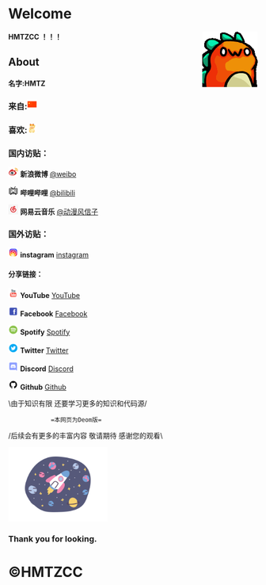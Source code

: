 # Welcome

**HMTZCC ！！！**  <img align="right" src="529710224727080979.gif"/>

About
-
#### 名字:**HMTZ**
###  来自:<img src="China.png" width="20" height="20"> 

###  喜欢:<img src="招财猫.png" width="20" height="20"> 


### 国内访贴：

<img src="weibo.png" width="20" height="20"> **新浪微博**    [@weibo](https://weibo.com/)

<img src="bilibili.png" width="20" height="20"> **哔哩哔哩**    [@bilibili](https://space.bilibili.com/)

<img src="网易云音乐.png" width="20" height="20"> **网易云音乐**  [@动漫风信子](https://music.163.com/#/user/home?id=406836144)

### 国外访贴：

<img src="instagram.png" width="20" height="20"> **instagram**  [instagram](https://https://www.instagram.com/dongmanjun/)

#### 分享链接：
<img src="youtube.png" width="20" height="20"> **YouTube**  [YouTube](https://www.youtube.com)

<img src="Facebook.png" width="20" height="20"> **Facebook**  [Facebook](https://www.facebook.com)

<img src="spotify.png" width="20" height="20"> **Spotify**  [Spotify](https://accounts.spotify.com/en/login/?continue=https:%2F%2Fwww.spotify.com%2Fint%2Faccount%2Foverview%2F&_locale=int)

<img src="twitter.png" width="20" height="20"> **Twitter**  [Twitter](https://www.twitter.com)

<img src="discord.png" width="20" height="20"> **Discord**  [Discord](https://discordapp.com/login)

<img src="github.png" width="20" height="20"> **Github**  [Github](https://github.com/login)

  \由于知识有限 还要学习更多的知识和代码源/

                =本网页为Deom版=                

/后续会有更多的丰富内容 敬请期待 感谢您的观看\

<a href="https://https://HMTZ.github.io/"><img src="太空.png" width="200" height="150"></a>


### Thank you for looking.

# ©HMTZCC
